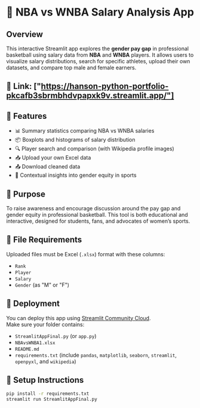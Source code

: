 # 🏀 NBA vs WNBA Salary Analysis App

## Overview

This interactive Streamlit app explores the **gender pay gap** in professional basketball using salary data from **NBA** and **WNBA** players. It allows users to visualize salary distributions, search for specific athletes, upload their own datasets, and compare top male and female earners.

## 🔗 Link: ["https://hanson-python-portfolio-pkcafb3sbrmbhdvpapxk9v.streamlit.app/"]

## 🌟 Features

- 📊 Summary statistics comparing NBA vs WNBA salaries  
- 📦 Boxplots and histograms of salary distribution  
- 🔍 Player search and comparison (with Wikipedia profile images)  
- 📥 Upload your own Excel data  
- 📤 Download cleaned data  
- 💬 Contextual insights into gender equity in sports

## 🎯 Purpose

To raise awareness and encourage discussion around the pay gap and gender equity in professional basketball. This tool is both educational and interactive, designed for students, fans, and advocates of women’s sports.

## 📂 File Requirements

Uploaded files must be Excel (`.xlsx`) format with these columns:
- `Rank`
- `Player`
- `Salary`
- `Gender` (as "M" or "F")

## 🚀 Deployment

You can deploy this app using [Streamlit Community Cloud](https://streamlit.io/cloud).  
Make sure your folder contains:
- `StreamlitAppFinal.py` (or `app.py`)
- `NBAvsWNBA1.xlsx`
- `README.md`
- `requirements.txt` (include `pandas`, `matplotlib`, `seaborn`, `streamlit`, `openpyxl`, and `wikipedia`)

## 🔧 Setup Instructions

```bash
pip install -r requirements.txt
streamlit run StreamlitAppFinal.py
